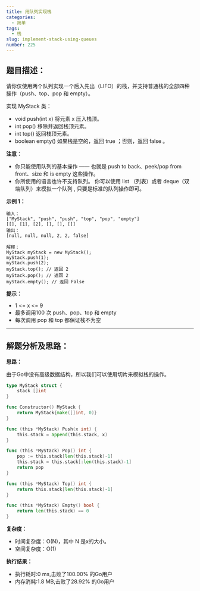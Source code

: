 ```yaml
---
title: 用队列实现栈
categories:
  - 简单
tags:
  - 栈
slug: implement-stack-using-queues
number: 225
---
```


## 题目描述：


请你仅使用两个队列实现一个后入先出（LIFO）的栈，并支持普通栈的全部四种操作（push、top、pop 和 empty）。

实现 MyStack 类：

- void push(int x) 将元素 x 压入栈顶。
- int pop() 移除并返回栈顶元素。
- int top() 返回栈顶元素。
- boolean empty() 如果栈是空的，返回 true ；否则，返回 false 。

**注意：**

- 你只能使用队列的基本操作 —— 也就是 push to back、peek/pop from front、size 和 is empty 这些操作。
- 你所使用的语言也许不支持队列。 你可以使用 list （列表）或者 deque（双端队列）来模拟一个队列 , 只要是标准的队列操作即可。

**示例 1：**
```
输入：
["MyStack", "push", "push", "top", "pop", "empty"]
[[], [1], [2], [], [], []]
输出：
[null, null, null, 2, 2, false]

解释：
MyStack myStack = new MyStack();
myStack.push(1);
myStack.push(2);
myStack.top(); // 返回 2
myStack.pop(); // 返回 2
myStack.empty(); // 返回 False
```


**提示：**
- 1 <= x <= 9
- 最多调用100 次 push、pop、top 和 empty
- 每次调用 pop 和 top 都保证栈不为空


---
## 解题分析及思路：



**思路：**

由于Go中没有高级数据结构，所以我们可以使用切片来模拟栈的操作。

```go
type MyStack struct {
	stack []int
}

func Constructor() MyStack {
	return MyStack{make([]int, 0)}
}

func (this *MyStack) Push(x int) {
	this.stack = append(this.stack, x)
}

func (this *MyStack) Pop() int {
	pop := this.stack[len(this.stack)-1]
	this.stack = this.stack[:len(this.stack)-1]
	return pop
}

func (this *MyStack) Top() int {
	return this.stack[len(this.stack)-1]
}

func (this *MyStack) Empty() bool {
	return len(this.stack) == 0
}
```

**复杂度：**

- 时间复杂度：O(N)，其中 N 是x的大小。
- 空间复杂度：O(1)

**执行结果：**

- 执行耗时:0 ms,击败了100.00% 的Go用户
- 内存消耗:1.8 MB,击败了28.92% 的Go用户

